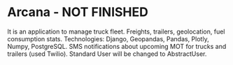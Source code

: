 # Arcana - NOT FINISHED

It is an application to manage truck fleet. Freights, trailers, geolocation, fuel consumption stats. Technologies: Django, Geopandas, Pandas, Plotly, Numpy, PostgreSQL. 
SMS notifications about upcoming  MOT for trucks and trailers (used Twilio).
Standard User will be changed to AbstractUser.
